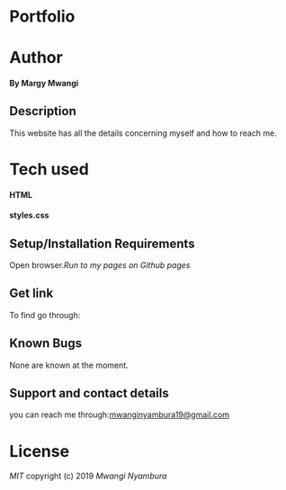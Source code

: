 # Portfolio
# Author
#### By **Margy Mwangi**
## Description
This website has all the details concerning myself and how to reach me.
# Tech used
#### HTML
#### styles.css
## Setup/Installation Requirements
 Open browser.*Run to my pages on Github pages*
## Get link
 To find go through:

## Known Bugs
None are known at the moment.

## Support and contact details
you can reach me through:mwanginyambura19@gmail.com
# License
*MIT*
copyright (c) 2019
*Mwangi Nyambura*
